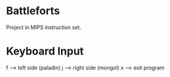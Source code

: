Battleforts
===========

Project in MIPS instruction set.


Keyboard Input
==============

f --> left side (paladin)
j --> right side (mongol)
x --> exit program
